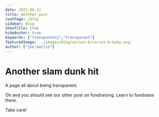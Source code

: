```yaml
---
date: 2021-06-12
title: Another post
rootPage: /blog
sidebar: Blog
showTitle: true
hideAnchor: true
keywords: ["transparency","transparent"]
featuredImage: ../images/blog/series-b/series-b-baby.png
author: ["joe-martin"]
---
```


# Another slam dunk hit

A page all about being transparent.

Oh and you should see our other post on fundraising. Learn to fundraise there.

Take care!
